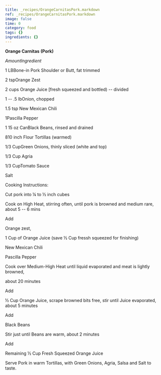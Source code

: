 ```yaml
---
title: _recipes/OrangeCarnitasPork.markdown
ref: _recipes/OrangeCarnitasPork.markdown
image: false
time: 0
category: food
tags: {}
ingredients: {}
---
```

**Orange Carnitas** **(Pork)**

*AmountIngredient*

1 LBBone-in Pork Shoulder or Butt, fat trimmed

2 tspOrange Zest

2 cups Orange Juice \[fresh squeezed and bottled) -- divided

1 -- .5 lbOnion, chopped

1.5 tsp New Mexican Chili

1Pascilla Pepper

1 15 oz CanBlack Beans, rinsed and drained

810 inch Flour Tortillas (warmed)

1/3 CupGreen Onions, thinly sliced (white and top)

1/3 Cup Agria

1/3 CupTomato Sauce

Salt

Cooking Instructions:

Cut pork into ¼ to ½ inch cubes

Cook on High Heat, stirring often, until pork is browned and medium
rare, about 5 -- 6 mins

Add

Orange zest,

1 Cup of Orange Juice (save ½ Cup fressh squeezed for finishing)

New Mexican Chili

Pascilla Pepper

Cook over Medium-High Heat until liquid evaporated and meat is lightly
browned,

about 20 minutes

Add

½ Cup Orange Juice, scrape browned bits free, stir until Juice
evaporated, about 5 minutes

Add

Black Beans

Stir just until Beans are warm, about 2 minutes

Add

Remaining ½ Cup Fresh Squeezed Orange Juice

Serve Pork in warm Tortillas, with Green Onions, Agria, Salsa and Salt
to taste.
